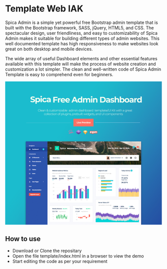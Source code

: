 # Template Web IAK

Spica Admin is a simple yet powerful free Bootstrap admin template that is built with the Bootstrap framework, SASS, jQuery, HTML5, and CSS. The spectacular design, user friendliness, and easy to customizability of Spica Admin makes it suitable for building different types of admin websites. This well documented template has high responsiveness to make websites look great on both desktop and mobile devices.

The wide array of useful Dashboard elements and other essential features available with this template will make the process of website creation and customization a lot simpler. The clean and well-written code of Spica Admin Template is easy to comprehend even for beginners.

[![N|Solid](preview.jpg)](http://www.bootstrapdash.com/demo/spica-free/template/index.html)


<h2>How to use </h2>

<ul>
  <li>
    Download or Clone the repositary
  </li>
  <li>
    Open the file template/index.html in a browser to view the demo
  </li>
  <li>
    Start editing the code as per your requirement
  </li>
</ul>
